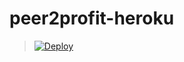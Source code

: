 # peer2profit-heroku
> [![Deploy](https://www.herokucdn.com/deploy/button.png)](https://dashboard.heroku.com/new?template=https://github.com/PRWYQ/peer2profit-heroku)
